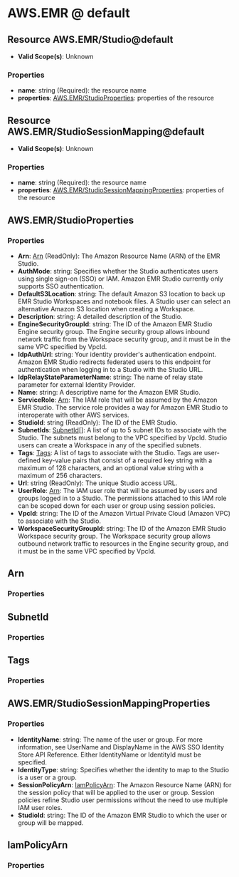 # AWS.EMR @ default

## Resource AWS.EMR/Studio@default
* **Valid Scope(s)**: Unknown
### Properties
* **name**: string (Required): the resource name
* **properties**: [AWS.EMR/StudioProperties](#awsemrstudioproperties): properties of the resource

## Resource AWS.EMR/StudioSessionMapping@default
* **Valid Scope(s)**: Unknown
### Properties
* **name**: string (Required): the resource name
* **properties**: [AWS.EMR/StudioSessionMappingProperties](#awsemrstudiosessionmappingproperties): properties of the resource

## AWS.EMR/StudioProperties
### Properties
* **Arn**: [Arn](#arn) (ReadOnly): The Amazon Resource Name (ARN) of the EMR Studio.
* **AuthMode**: string: Specifies whether the Studio authenticates users using single sign-on (SSO) or IAM. Amazon EMR Studio currently only supports SSO authentication.
* **DefaultS3Location**: string: The default Amazon S3 location to back up EMR Studio Workspaces and notebook files. A Studio user can select an alternative Amazon S3 location when creating a Workspace.
* **Description**: string: A detailed description of the Studio.
* **EngineSecurityGroupId**: string: The ID of the Amazon EMR Studio Engine security group. The Engine security group allows inbound network traffic from the Workspace security group, and it must be in the same VPC specified by VpcId.
* **IdpAuthUrl**: string: Your identity provider's authentication endpoint. Amazon EMR Studio redirects federated users to this endpoint for authentication when logging in to a Studio with the Studio URL.
* **IdpRelayStateParameterName**: string: The name of relay state parameter for external Identity Provider.
* **Name**: string: A descriptive name for the Amazon EMR Studio.
* **ServiceRole**: [Arn](#arn): The IAM role that will be assumed by the Amazon EMR Studio. The service role provides a way for Amazon EMR Studio to interoperate with other AWS services.
* **StudioId**: string (ReadOnly): The ID of the EMR Studio.
* **SubnetIds**: [SubnetId](#subnetid)[]: A list of up to 5 subnet IDs to associate with the Studio. The subnets must belong to the VPC specified by VpcId. Studio users can create a Workspace in any of the specified subnets.
* **Tags**: [Tags](#tags): A list of tags to associate with the Studio. Tags are user-defined key-value pairs that consist of a required key string with a maximum of 128 characters, and an optional value string with a maximum of 256 characters.
* **Url**: string (ReadOnly): The unique Studio access URL.
* **UserRole**: [Arn](#arn): The IAM user role that will be assumed by users and groups logged in to a Studio. The permissions attached to this IAM role can be scoped down for each user or group using session policies.
* **VpcId**: string: The ID of the Amazon Virtual Private Cloud (Amazon VPC) to associate with the Studio.
* **WorkspaceSecurityGroupId**: string: The ID of the Amazon EMR Studio Workspace security group. The Workspace security group allows outbound network traffic to resources in the Engine security group, and it must be in the same VPC specified by VpcId.

## Arn
### Properties

## SubnetId
### Properties

## Tags
### Properties

## AWS.EMR/StudioSessionMappingProperties
### Properties
* **IdentityName**: string: The name of the user or group. For more information, see UserName and DisplayName in the AWS SSO Identity Store API Reference. Either IdentityName or IdentityId must be specified.
* **IdentityType**: string: Specifies whether the identity to map to the Studio is a user or a group.
* **SessionPolicyArn**: [IamPolicyArn](#iampolicyarn): The Amazon Resource Name (ARN) for the session policy that will be applied to the user or group. Session policies refine Studio user permissions without the need to use multiple IAM user roles.
* **StudioId**: string: The ID of the Amazon EMR Studio to which the user or group will be mapped.

## IamPolicyArn
### Properties


